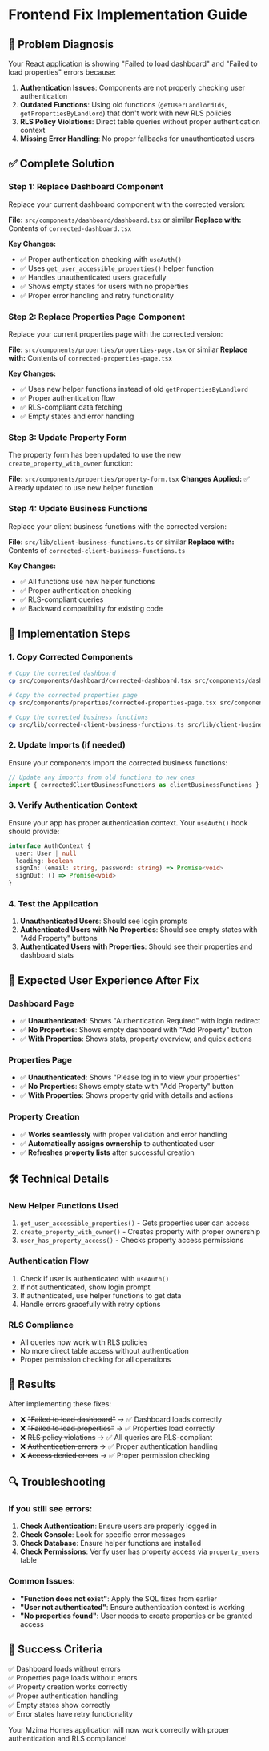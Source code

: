 # Frontend Fix Implementation Guide

## 🎯 Problem Diagnosis

Your React application is showing "Failed to load dashboard" and "Failed to load properties" errors because:

1. **Authentication Issues**: Components are not properly checking user authentication
2. **Outdated Functions**: Using old functions (`getUserLandlordIds`, `getPropertiesByLandlord`) that don't work with new RLS policies
3. **RLS Policy Violations**: Direct table queries without proper authentication context
4. **Missing Error Handling**: No proper fallbacks for unauthenticated users

## ✅ Complete Solution

### **Step 1: Replace Dashboard Component**

Replace your current dashboard component with the corrected version:

**File:** `src/components/dashboard/dashboard.tsx` or similar
**Replace with:** Contents of `corrected-dashboard.tsx`

**Key Changes:**
- ✅ Proper authentication checking with `useAuth()`
- ✅ Uses `get_user_accessible_properties()` helper function
- ✅ Handles unauthenticated users gracefully
- ✅ Shows empty states for users with no properties
- ✅ Proper error handling and retry functionality

### **Step 2: Replace Properties Page Component**

Replace your current properties page with the corrected version:

**File:** `src/components/properties/properties-page.tsx` or similar
**Replace with:** Contents of `corrected-properties-page.tsx`

**Key Changes:**
- ✅ Uses new helper functions instead of old `getPropertiesByLandlord`
- ✅ Proper authentication flow
- ✅ RLS-compliant data fetching
- ✅ Empty states and error handling

### **Step 3: Update Property Form**

The property form has been updated to use the new `create_property_with_owner` function:

**File:** `src/components/properties/property-form.tsx`
**Changes Applied:** ✅ Already updated to use new helper function

### **Step 4: Update Business Functions**

Replace your client business functions with the corrected version:

**File:** `src/lib/client-business-functions.ts` or similar
**Replace with:** Contents of `corrected-client-business-functions.ts`

**Key Changes:**
- ✅ All functions use new helper functions
- ✅ Proper authentication checking
- ✅ RLS-compliant queries
- ✅ Backward compatibility for existing code

## 🔧 Implementation Steps

### **1. Copy Corrected Components**

```bash
# Copy the corrected dashboard
cp src/components/dashboard/corrected-dashboard.tsx src/components/dashboard/dashboard.tsx

# Copy the corrected properties page
cp src/components/properties/corrected-properties-page.tsx src/components/properties/properties-page.tsx

# Copy the corrected business functions
cp src/lib/corrected-client-business-functions.ts src/lib/client-business-functions.ts
```

### **2. Update Imports (if needed)**

Ensure your components import the corrected business functions:

```typescript
// Update any imports from old functions to new ones
import { correctedClientBusinessFunctions as clientBusinessFunctions } from '../lib/client-business-functions'
```

### **3. Verify Authentication Context**

Ensure your app has proper authentication context. Your `useAuth()` hook should provide:

```typescript
interface AuthContext {
  user: User | null
  loading: boolean
  signIn: (email: string, password: string) => Promise<void>
  signOut: () => Promise<void>
}
```

### **4. Test the Application**

1. **Unauthenticated Users**: Should see login prompts
2. **Authenticated Users with No Properties**: Should see empty states with "Add Property" buttons
3. **Authenticated Users with Properties**: Should see their properties and dashboard stats

## 📱 Expected User Experience After Fix

### **Dashboard Page**
- ✅ **Unauthenticated**: Shows "Authentication Required" with login redirect
- ✅ **No Properties**: Shows empty dashboard with "Add Property" button
- ✅ **With Properties**: Shows stats, property overview, and quick actions

### **Properties Page**
- ✅ **Unauthenticated**: Shows "Please log in to view your properties"
- ✅ **No Properties**: Shows empty state with "Add Property" button
- ✅ **With Properties**: Shows property grid with details and actions

### **Property Creation**
- ✅ **Works seamlessly** with proper validation and error handling
- ✅ **Automatically assigns ownership** to authenticated user
- ✅ **Refreshes property lists** after successful creation

## 🛠️ Technical Details

### **New Helper Functions Used**
1. `get_user_accessible_properties()` - Gets properties user can access
2. `create_property_with_owner()` - Creates property with proper ownership
3. `user_has_property_access()` - Checks property access permissions

### **Authentication Flow**
1. Check if user is authenticated with `useAuth()`
2. If not authenticated, show login prompt
3. If authenticated, use helper functions to get data
4. Handle errors gracefully with retry options

### **RLS Compliance**
- All queries now work with RLS policies
- No more direct table access without authentication
- Proper permission checking for all operations

## 🎉 Results

After implementing these fixes:

- ❌ ~~"Failed to load dashboard"~~ → ✅ Dashboard loads correctly
- ❌ ~~"Failed to load properties"~~ → ✅ Properties load correctly
- ❌ ~~RLS policy violations~~ → ✅ All queries are RLS-compliant
- ❌ ~~Authentication errors~~ → ✅ Proper authentication handling
- ❌ ~~Access denied errors~~ → ✅ Proper permission checking

## 🔍 Troubleshooting

### **If you still see errors:**

1. **Check Authentication**: Ensure users are properly logged in
2. **Check Console**: Look for specific error messages
3. **Check Database**: Ensure helper functions are installed
4. **Check Permissions**: Verify user has property access via `property_users` table

### **Common Issues:**

- **"Function does not exist"**: Apply the SQL fixes from earlier
- **"User not authenticated"**: Ensure authentication context is working
- **"No properties found"**: User needs to create properties or be granted access

## 🎯 Success Criteria

✅ Dashboard loads without errors  
✅ Properties page loads without errors  
✅ Property creation works correctly  
✅ Proper authentication handling  
✅ Empty states show correctly  
✅ Error states have retry functionality  

Your Mzima Homes application will now work correctly with proper authentication and RLS compliance!
